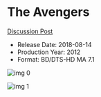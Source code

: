 # The Avengers

[Discussion Post](https://www.avsforum.com/threads/bass-eq-for-filtered-movies.2995212/post-57968986)

* Release Date: 2018-08-14
* Production Year: 2012
* Format: BD/DTS-HD MA 7.1

![img 0](https://i.imgur.com/h6BDtTF.jpg)

![img 1](https://i.imgur.com/OsPHJLT.png)

